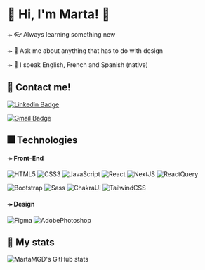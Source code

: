 # <b> :handshake: Hi, I'm Marta! :woman:  </b>
⤞ :eyeglasses: Always learning something new

⤞ :art: Ask me about anything that has to do with design 

⤞ 💬 I speak English, French and Spanish (native)

## :speech_balloon: Contact me!

[![Linkedin Badge](https://img.shields.io/badge/-martagd96-blue?style=flat-square&logo=Linkedin&logoColor=white&link=https://www.linkedin.com/in/martagd96/)](https://www.linkedin.com/in/martagd96/)

[![Gmail Badge](https://img.shields.io/badge/-gonzalezduquemarta@gmail.com-c14438?style=flat-square&logo=Gmail&logoColor=white&link=mailto:gonzalezduquemarta@gmail.com)](mailto:kanna6501@gmail.com)

## :fireworks: Technologies 
#### ⤞ Front-End
![HTML5](https://img.shields.io/badge/-HTML5-%23E44D27?style=flat-square&logo=html5&logoColor=ffffff)
![CSS3](https://img.shields.io/badge/-CSS3-%231572B6?style=flat-square&logo=css3)
![JavaScript](https://img.shields.io/badge/-JavaScript-%23F7DF1C?style=flat-square&logo=javascript&logoColor=000000&labelColor=%23F7DF1C&color=%23FFCE5A)
![React](https://img.shields.io/badge/-React-%23282C34?style=flat-square&logo=react)
![NextJS](https://img.shields.io/badge/-NextJS-%23282C34?style=flat-square&logo=nextjs)
![ReactQuery](https://img.shields.io/badge/-ReactQuery-%23282C34?style=flat-square&logo=ReactQueryUI&logoColor=red)


![Bootstrap](https://img.shields.io/badge/-Bootstrap-563D7C?style=flat-square&logo=bootstrap)
![Sass](https://img.shields.io/badge/-Sass-ff69b4?style=flat-square&logo=sass&logoColor=blueviolet)
![ChakraUI](https://img.shields.io/badge/-ChakraUI-%23282C34?style=flat-square&logo=ChakraUI&logoColor=teal)
![TailwindCSS](https://img.shields.io/badge/-TailwindCSS-%23282C34?style=flat-square&logo=TailwindCSS&logoColor=blue)

#### ⤞ Design
![Figma](https://img.shields.io/badge/-Figma-%23282C34?style=flat-square&logo=Figma&logoColor=fuchsia)
![AdobePhotoshop](https://img.shields.io/badge/-AdobePhotoshop-%23282C34?style=flat-square&logo=AdobePhotoshopCSS&logoColor=blue)

## :pushpin: My stats
![MartaMGD's GitHub stats](https://github-readme-stats.vercel.app/api?username=MartaMGD&show_icons=true&theme=dracula)
